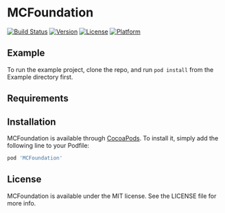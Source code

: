 # MCFoundation

[![Build Status](https://travis-ci.org/MC-Studio/MCFoundation.svg?branch=master)](https://travis-ci.org/MC-Studio/MCFoundation)
[![Version](https://img.shields.io/cocoapods/v/MCFoundation.svg?style=flat)](http://cocoapods.org/pods/MCFoundation)
[![License](https://img.shields.io/cocoapods/l/MCFoundation.svg?style=flat)](http://cocoapods.org/pods/MCFoundation)
[![Platform](https://img.shields.io/cocoapods/p/MCFoundation.svg?style=flat)](http://cocoapods.org/pods/MCFoundation)

## Example

To run the example project, clone the repo, and run `pod install` from the Example directory first.

## Requirements

## Installation

MCFoundation is available through [CocoaPods](http://cocoapods.org). To install
it, simply add the following line to your Podfile:

```ruby
pod 'MCFoundation'
```

## License

MCFoundation is available under the MIT license. See the LICENSE file for more info.
